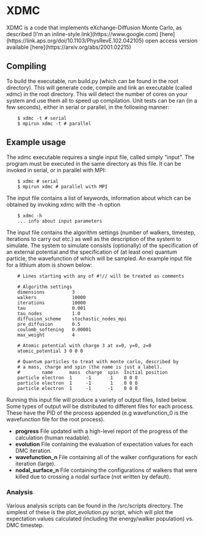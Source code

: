 <h1>XDMC</h1>
XDMC is a code that implements eXchange-Diffusion Monte Carlo, as described
[I'm an inline-style link](https://www.google.com)
[here](https://link.aps.org/doi/10.1103/PhysRevE.102.042105)
open access version available
[here](https://arxiv.org/abs/2001.02215)

<h2>Compiling</h2>
To build the executable, run build.py (which can be found in the root directory).
This will generate code, compile and link an executable (called xdmc)
in the root directory. This will detect the number of cores on your system and
use them all to speed up compilation. Unit tests can be ran (in a few seconds), either in
serial or parallel, in the following manner:

        $ xdmc -t # serial
        $ mpirun xdmc -t # parallel

<h2>Example usage</h2>
The xdmc executable requires a single input file, called simply "input". The program must
be executed in the same directory as this file. It can be invoked in serial, or in parallel with MPI:

        $ xdmc # serial
        $ mpirun xdmc # parallel with MPI
        
The input file contains a list of keywords, information about which can be obtained by invoking xdmc with the -h option

        $ xdmc -h
        ... info about input parameters

The input file contains the algorithm settings (number of walkers, timestep, iterations to carry out etc.)
as well as the description of the system to simulate. The system to simulate consists (optionally) of the
specification of an external potential and the specification of (at least one) quantum particle, the wavefunction
of which will be sampled. An example input file for a lithium atom is shown below:

        # Lines starting with any of #!// will be treated as comments
        
        # Algorithm settings
        dimensions          3
        walkers             10000
        iterations          10000
        tau                 0.001
        tau_nodes           1.0
        diffusion_scheme    stochastic_nodes_mpi
        pre_diffusion       0.5
        coulomb_softening   0.00001
        max_weight          4

        # Atomic potential with charge 3 at x=0, y=0, z=0
        atomic_potential 3 0 0 0

        # Quantum particles to treat with monte carlo, described by
        # a mass, charge and spin (the name is just a label).
        #        name      mass  charge  spin  Initial position
        particle electron  1     -1       1    0 0 0
        particle electron  1     -1       1    0 0 0
        particle electron  1     -1      -1    0 0 0
        
Running this input file will produce a variety of output files, listed below. Some types of output will be distributed to different files for each process. These have the PID of the process appended (e.g wavefunction_0 is the wavefunction file for the root process). <br>
- **progress** File updated with a high-level report of the progress of the calculation (human readable). <br>
- **evolution** File containing the evaluation of expectation values for each DMC iteration. <br>
- **wavefunction_n** File containing all of the walker configurations for each iteration (large). <br>
- **nodal_surface_n** File containing the configurations of walkers that were killed due to crossing a nodal surface (not written by default). <br>

<h3>Analysis</h3>
Various analysis scripts can be found in the /src/scripts directory. The simplest of these is the plot_evolution.py script, which will plot the expectation values calculated (including the energy/walker population) vs. DMC timestep.
